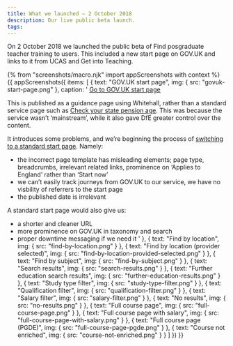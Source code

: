 ```yaml
---
title: What we launched – 2 October 2018
description: Our live public beta launch.
tags:
---
```


On 2 October 2018 we launched the public beta of Find posgraduate teacher training to users. This included a new start page on GOV.UK and links to it from UCAS and Get into Teaching.

{% from "screenshots/macro.njk" import appScreenshots with context %}
{{ appScreenshots({
  items: [
    {
      text: "GOV.UK start page",
      img: { src: "govuk-start-page.png" },
      caption: '
[Go to GOV.UK start page](https://www.gov.uk/guidance/find-postgraduate-teacher-training-courses-in-england)

This is published as a guidance page using Whitehall, rather than a standard service page such as [Check your state pension age](https://www.gov.uk/state-pension-age). This was because the service wasn’t ‘mainstream’, while it also gave DfE greater control over the content.

It introduces some problems, and we’re beginning the process of [switching to a standard start page](https://trello.com/c/QDFcFsSd/425-apply-for-a-mainstream-govuk-start-page). Namely:

*   the incorrect page template has misleading elements; page type, breadcrumbs, irrelevant related links, prominence on ‘Applies to England’ rather than ‘Start now’
*   we can’t easily track journeys from GOV.UK to our service, we have no visbility of referrers to the start page
*   the published date is irrelevant

A standard start page would also give us:

*   a shorter and cleaner URL
*   more prominence on GOV.UK in taxonomy and search
*   proper downtime messaging if we need it
'
    },
    { text: "Find by location", img: { src: "find-by-location.png" } },
    { text: "Find by location (provider selected)", img: { src: "find-by-location-provided-selected.png" } },
    { text: "Find by subject", img: { src: "find-by-subject.png" } },
    { text: "Search results", img: { src: "search-results.png" } },
    { text: "Further education search results", img: { src: "further-education-results.png" } },
    { text: "Study type filter", img: { src: "study-type-filter.png" } },
    { text: "Qualification filter", img: { src: "qualification-filter.png" } },
    { text: "Salary filter", img: { src: "salary-filter.png" } },
    { text: "No results", img: { src: "no-results.png" } },
    { text: "Full course page", img: { src: "full-course-page.png" } },
    { text: "Full course page with salary", img: { src: "full-course-page-with-salary.png" } },
    { text: "Full course page (PGDE)", img: { src: "full-course-page-pgde.png" } },
    { text: "Course not enriched", img: { src: "course-not-enriched.png" } }
  ]
}) }}
